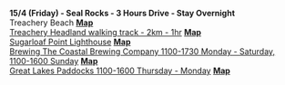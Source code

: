**15/4 (Friday) - Seal Rocks - 3 Hours Drive - Stay Overnight**  
Treachery Beach **[Map](https://goo.gl/maps/HsEWTFSZGp21MQQeA)**  
[Treachery Headland walking track - 2km - 1hr](https://www.nationalparks.nsw.gov.au/things-to-do/walking-tracks/treachery-headland-walking-track) **[Map](https://goo.gl/maps/MsnHcHtD6Eon8WWT8)**  
[Sugarloaf Point Lighthouse](https://www.nationalparks.nsw.gov.au/things-to-do/historic-buildings-places/sugarloaf-point-lighthouse) **[Map](https://goo.gl/maps/T5FXdrU44ytMDjcQ7)**  
[Brewing The Coastal Brewing Company 1100-1730 Monday - Saturday, 1100-1600 Sunday](http://thecoastalbrewingcompany.com) **[Map](https://goo.gl/maps/9r5vSHyJHDwSJz6q6)**  
[Great Lakes Paddocks 1100-1600 Thursday - Monday](http://www.greatlakespaddocks.com.au) **[Map](https://goo.gl/maps/g3P8cqYSoG2LH3MU6)**  
